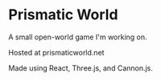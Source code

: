 # Prismatic World

A small open-world game I'm working on.

Hosted at prismaticworld.net

Made using React, Three.js, and Cannon.js.
